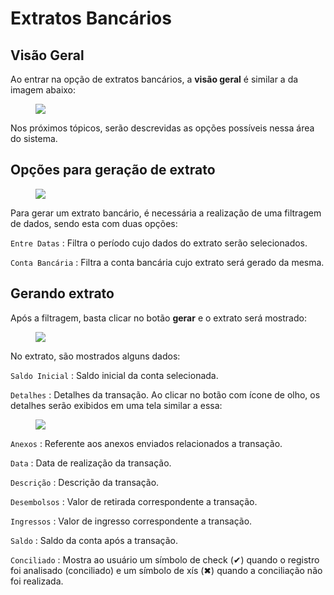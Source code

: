 # Extratos Bancários

## Visão Geral

Ao entrar na opção de extratos bancários, a **visão geral** é similar a da imagem abaixo:

<figure class="images">
    <img src="../../../../assets/images/extratos-bancarios-painel.jpg" />
</figure>

Nos próximos tópicos, serão descrevidas as opções possíveis nessa área do sistema.

## Opções para geração de extrato

<figure class="images">
    <img src="../../assets/images/extratos-bancarios-opcoes.jpg" />
</figure>

Para gerar um extrato bancário, é necessária a realização de uma filtragem de dados, sendo esta com duas opções:

`Entre Datas`
: Filtra o período cujo dados do extrato serão selecionados.

`Conta Bancária`
: Filtra a conta bancária cujo extrato será gerado da mesma.

## Gerando extrato

Após a filtragem, basta clicar no botão **gerar** e o extrato será mostrado:

<figure class="images">
    <img src="../../assets/images/extratos-bancarios-extrato.jpg" />
</figure>

No extrato, são mostrados alguns dados:

`Saldo Inicial`
: Saldo inicial da conta selecionada.

`Detalhes`
: Detalhes da transação. Ao clicar no botão com ícone de olho, os detalhes serão exibidos em uma tela similar a essa:

<figure class="images">
    <img src="../../assets/images/extratos-bancarios-detalhes.jpg" />
</figure>

`Anexos`
: Referente aos anexos enviados relacionados a transação.

`Data`
: Data de realização da transação.

`Descrição`
: Descrição da transação.

`Desembolsos`
: Valor de retirada correspondente a transação.

`Ingressos`
: Valor de ingresso correspondente a transação.

`Saldo`
: Saldo da conta após a transação.

`Conciliado`
: Mostra ao usuário um símbolo de check (&#x2714;) quando o registro foi analisado (conciliado) e um símbolo de xís (&#x2716;) quando a conciliação não foi realizada.